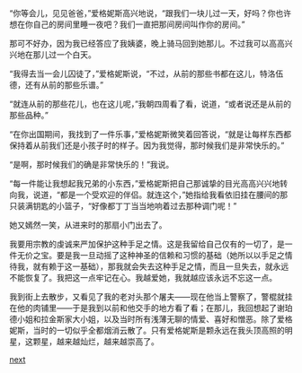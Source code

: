 
“你等会儿，见见爸爸，”爱格妮斯高兴地说，“跟我们一块儿过一天，好吗？你也许想在你自己的房间里睡一夜吧？我们一直把那间房间叫作你的房间。”

那可不好办，因为我已经答应了我姨婆，晚上骑马回到她那儿。不过我可以高高兴兴地在那儿过一个白天。

“我得去当一会儿囚徒了，”爱格妮斯说，“不过，从前的那些书都在这儿，特洛伍德，还有从前的那些乐谱。”

“就连从前的那些花儿，也在这儿呢，”我朝四周看了看，说道，“或者说还是从前的那些品种。”

“在你出国期间，我找到了一件乐事，”爱格妮斯微笑着回答说，“就是让每样东西都保持着从前我们还是小孩子时的样子。因为我觉得，那时候我们是非常快乐的。”

“是啊，那时候我们的确是非常快乐的！”我说。

“每一件能让我想起我兄弟的小东西，”爱格妮斯把自己那诚挚的目光高高兴兴地转向我，说道，“都是一个受欢迎的伴侣。就连这个，”她指给我看依旧挂在腰间的那只装满钥匙的小篮子，“好像都丁丁当当地响着过去那种调门呢！”

她又嫣然一笑，从进来时的那扇小门出去了。

我要用宗教的虔诚来严加保护这种手足之情。这是我留给自己仅有的一切了，是一件无价之宝。要是我一旦动摇了这种神圣的信赖和习惯的基础（她所以以手足之情待我，就有赖于这一基础），那我就会失去这种手足之情，而且一旦失去，就永远不能恢复了。我把这一点牢记在心。我越爱她，我就越应该永远不忘这一点。

我到街上去散步，又看见了我的老对头那个屠夫——现在他当上警察了，警棍就挂在他的肉铺里——于是我到以前和他交手的地方看了看；在那儿，我回想起了谢珀德小姐和拉金斯家大小姐，以及当时所有浅薄无聊的情爱、喜好和憎恶。除了爱格妮斯，当时的一切似乎全都烟消云散了。只有爱格妮斯是颗永远在我头顶高照的明星，这颗星，越来越灿烂，越来越崇高了。

[next](page744)
